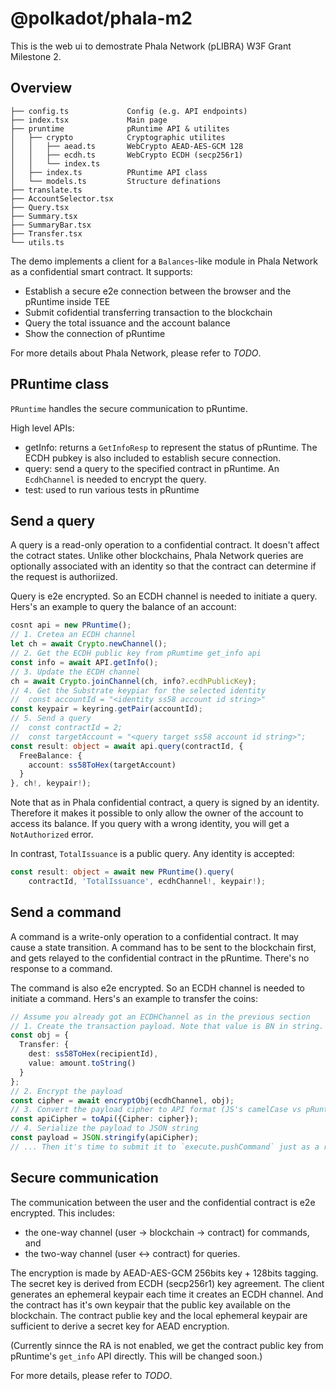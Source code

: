 # @polkadot/phala-m2

This is the web ui to demostrate Phala Network (pLIBRA) W3F Grant Milestone 2.

## Overview

```text
├── config.ts             Config (e.g. API endpoints)
├── index.tsx             Main page
├── pruntime              pRuntime API & utilites
│   ├── crypto            Cryptographic utilites
│   │   ├── aead.ts       WebCrypto AEAD-AES-GCM 128
│   │   ├── ecdh.ts       WebCrypto ECDH (secp256r1)
│   │   └── index.ts
│   ├── index.ts          PRuntime API class
│   └── models.ts         Structure definations
├── translate.ts
├── AccountSelector.tsx
├── Query.tsx
├── Summary.tsx
├── SummaryBar.tsx
├── Transfer.tsx
└── utils.ts
```

The demo implements a client for a `Balances`-like module in Phala Network as a confidential smart contract. It supports:

- Establish a secure e2e connection between the browser and the pRuntime inside TEE
- Submit cofidential transferring transaction to the blockchain
- Query the total issuance and the account balance
- Show the connection of pRuntime

For more details about Phala Network, please refer to *TODO*.

## PRuntime class

`PRuntime` handles the secure communication to pRuntime.

High level APIs:

- getInfo: returns a `GetInfoResp` to represent the status of pRuntime. The ECDH pubkey is also included to establish secure connection.
- query: send a query to the specified contract in pRuntime. An `EcdhChannel` is needed to encrypt the query.
- test: used to run various tests in pRuntime

## Send a query

A query is a read-only operation to a confidential contract. It doesn't affect the cotract states. Unlike other blockchains, Phala Network queries are optionally associated with an identity so that the contract can determine if the request is authoriized.

Query is e2e encrypted. So an ECDH channel is needed to initiate a query. Hers's an example to query the balance of an account:

```ts
cosnt api = new PRuntime();
// 1. Cretea an ECDH channel
let ch = await Crypto.newChannel();
// 2. Get the ECDH public key from pRumtime get_info api
const info = await API.getInfo();
// 3. Update the ECDH channel
ch = await Crypto.joinChannel(ch, info?.ecdhPublicKey);
// 4. Get the Substrate keypiar for the selected identity
//  const accountId = "<identity ss58 account id string>"
const keypair = keyring.getPair(accountId);
// 5. Send a query
//  const contractId = 2;
//  const targetAccount = "<query target ss58 account id string>";
const result: object = await api.query(contractId, {
  FreeBalance: {
    account: ss58ToHex(targetAccount)
  }
}, ch!, keypair!);
```

Note that as in Phala confidential contract, a query is signed by an identity. Therefore it makes it possible to only allow the owner of the account to access its balance. If you query with a wrong identity, you will get a `NotAuthorized` error.

In contrast, `TotalIssuance` is a public query. Any identity is accepted:

```ts
const result: object = await new PRuntime().query(
    contractId, 'TotalIssuance', ecdhChannel!, keypair!);
```

## Send a command

A command is a write-only operation to a confidential contract. It may cause a state transition. A command has to be sent to the blockchain first, and gets relayed to the confidential contract in the pRuntime. There's no response to a command.

The command is also e2e encrypted. So an ECDH channel is needed to initiate a command. Hers's an example to transfer the coins:

```ts
// Assume you already got an ECDHChannel as in the previous section
// 1. Create the transaction payload. Note that value is BN in string.
const obj = {
  Transfer: {
    dest: ss58ToHex(recipientId),
    value: amount.toString()
  }
};
// 2. Encrypt the payload
const cipher = await encryptObj(ecdhChannel, obj);
// 3. Convert the payload cipher to API format (JS's camelCase vs pRuntime's sname_case)
const apiCipher = toApi({Cipher: cipher});
// 4. Serialize the payload to JSON string
const payload = JSON.stringify(apiCipher);
// ... Then it's time to submit it to `execute.pushCommand` just as a regular Substrate tx
```

## Secure communication

The communication between the user and the confidential contract is e2e encrypted. This includes:

- the one-way channel (user -> blockchain -> contract) for commands, and
- the two-way channel (user <-> contract) for queries.

The encryption is made by AEAD-AES-GCM 256bits key + 128bits tagging. The secret key is derived from ECDH (secp256r1) key agreement. The client generates an ephemeral keypair each time it creates an ECDH channel. And the contract has it's own keypair that the public key available on the blockchain. The contract publie key and the local ephemeral keypair are sufficient to derive a secret key for AEAD encryption.

(Currently sinnce the RA is not enabled, we get the contract public key from pRuntime's `get_info` API directly. This will be changed soon.)

For more details, please refer to *TODO*.


